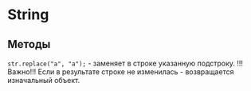 # String

## Методы

`str.replace("a", "a");` - заменяет в строке указанную подстроку. !!! Важно!!! Если в результате строке не изменилась - возвращается изначальный объект.
